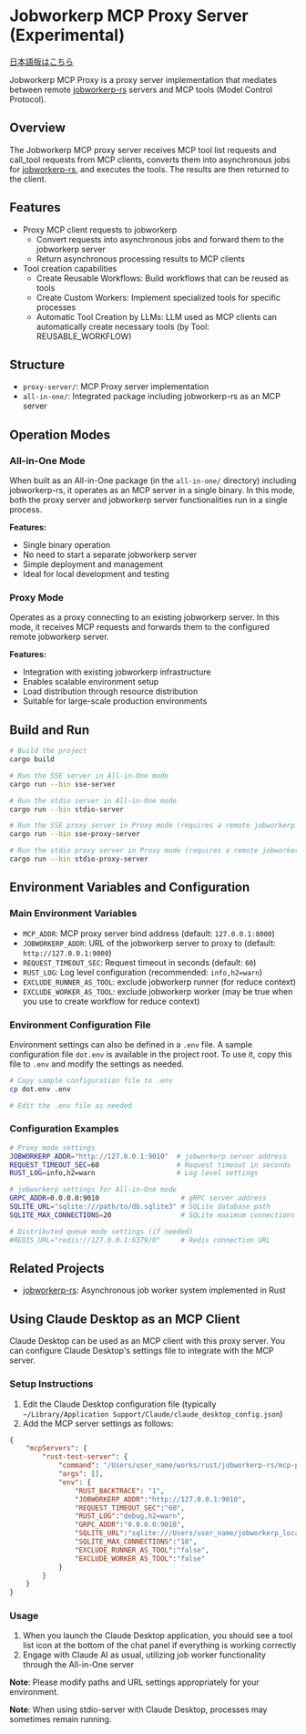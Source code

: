 # Jobworkerp MCP Proxy Server (Experimental)

[日本語版はこちら](README_ja.md)

Jobworkerp MCP Proxy is a proxy server implementation that mediates between remote [jobworkerp-rs](https://github.com/jobworkerp-rs/jobworkerp-rs) servers and MCP tools (Model Control Protocol).

## Overview

The Jobworkerp MCP proxy server receives MCP tool list requests and call_tool requests from MCP clients, converts them into asynchronous jobs for [jobworkerp-rs](https://github.com/jobworkerp-rs/jobworkerp-rs), and executes the tools. The results are then returned to the client.

## Features

- Proxy MCP client requests to jobworkerp
  - Convert requests into asynchronous jobs and forward them to the jobworkerp server
  - Return asynchronous processing results to MCP clients
- Tool creation capabilities
  - Create Reusable Workflows: Build workflows that can be reused as tools
  - Create Custom Workers: Implement specialized tools for specific processes
  - Automatic Tool Creation by LLMs: LLM used as MCP clients can automatically create necessary tools (by Tool: REUSABLE_WORKFLOW)

## Structure

- `proxy-server/`: MCP Proxy server implementation
- `all-in-one/`: Integrated package including jobworkerp-rs as an MCP server

## Operation Modes

### All-in-One Mode

When built as an All-in-One package (in the `all-in-one/` directory) including jobworkerp-rs, it operates as an MCP server in a single binary. In this mode, both the proxy server and jobworkerp server functionalities run in a single process.

**Features:**

- Single binary operation
- No need to start a separate jobworkerp server
- Simple deployment and management
- Ideal for local development and testing

### Proxy Mode

Operates as a proxy connecting to an existing jobworkerp server. In this mode, it receives MCP requests and forwards them to the configured remote jobworkerp server.

**Features:**

- Integration with existing jobworkerp infrastructure
- Enables scalable environment setup
- Load distribution through resource distribution
- Suitable for large-scale production environments

## Build and Run

```bash
# Build the project
cargo build

# Run the SSE server in All-in-One mode
cargo run --bin sse-server

# Run the stdio server in All-in-One mode
cargo run --bin stdio-server

# Run the SSE proxy server in Proxy mode (requires a remote jobworkerp server)
cargo run --bin sse-proxy-server

# Run the stdio proxy server in Proxy mode (requires a remote jobworkerp server)
cargo run --bin stdio-proxy-server
```

## Environment Variables and Configuration

### Main Environment Variables

- `MCP_ADDR`: MCP proxy server bind address (default: `127.0.0.1:8000`)
- `JOBWORKERP_ADDR`: URL of the jobworkerp server to proxy to (default: `http://127.0.0.1:9000`)
- `REQUEST_TIMEOUT_SEC`: Request timeout in seconds (default: `60`)
- `RUST_LOG`: Log level configuration (recommended: `info,h2=warn`)
- `EXCLUDE_RUNNER_AS_TOOL`: exclude jobworkerp runner (for reduce context)
- `EXCLUDE_WORKER_AS_TOOL`: exclude jobworkerp worker (may be true when you use to create workflow for reduce context)

### Environment Configuration File

Environment settings can also be defined in a `.env` file. A sample configuration file `dot.env` is available in the project root.
To use it, copy this file to `.env` and modify the settings as needed.

```bash
# Copy sample configuration file to .env
cp dot.env .env

# Edit the .env file as needed
```

### Configuration Examples

```bash
# Proxy mode settings
JOBWORKERP_ADDR="http://127.0.0.1:9010"  # jobworkerp server address
REQUEST_TIMEOUT_SEC=60                   # Request timeout in seconds
RUST_LOG=info,h2=warn                    # Log level settings

# jobworkerp settings for All-in-One mode
GRPC_ADDR=0.0.0.0:9010                    # gRPC server address
SQLITE_URL="sqlite:///path/to/db.sqlite3" # SQLite database path
SQLITE_MAX_CONNECTIONS=20                 # SQLite maximum connections

# Distributed queue mode settings (if needed)
#REDIS_URL="redis://127.0.0.1:6379/0"     # Redis connection URL
```

## Related Projects

- [jobworkerp-rs](https://github.com/jobworkerp-rs/jobworkerp-rs): Asynchronous job worker system implemented in Rust

## Using Claude Desktop as an MCP Client

Claude Desktop can be used as an MCP client with this proxy server. You can configure Claude Desktop's settings file to integrate with the MCP server.

### Setup Instructions

1. Edit the Claude Desktop configuration file (typically `~/Library/Application Support/Claude/claude_desktop_config.json`)
2. Add the MCP server settings as follows:

```json
{
    "mcpServers": {
        "rust-test-server": {
            "command": "/Users/user_name/works/rust/jobworkerp-rs/mcp-proxy/target/debug/stdio-server",
            "args": [],
            "env": {
                "RUST_BACKTRACE": "1",
                "JOBWORKERP_ADDR":"http://127.0.0.1:9010",
                "REQUEST_TIMEOUT_SEC":"60",
                "RUST_LOG":"debug,h2=warn",
                "GRPC_ADDR":"0.0.0.0:9010",
                "SQLITE_URL":"sqlite:///Users/user_name/jobworkerp_local.sqlite3",
                "SQLITE_MAX_CONNECTIONS":"10",
                "EXCLUDE_RUNNER_AS_TOOL":"false",
                "EXCLUDE_WORKER_AS_TOOL":"false"
            }
        }
    }
}
```

### Usage

1. When you launch the Claude Desktop application, you should see a tool list icon at the bottom of the chat panel if everything is working correctly
2. Engage with Claude AI as usual, utilizing job worker functionality through the All-in-One server

**Note**: Please modify paths and URL settings appropriately for your environment.

**Note**: When using stdio-server with Claude Desktop, processes may sometimes remain running.

